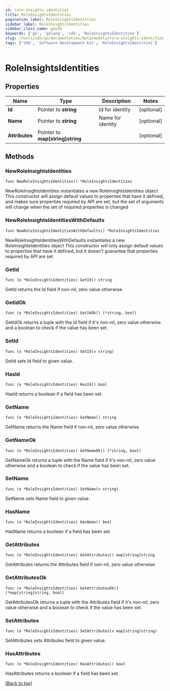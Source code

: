 ```yaml
---
id: role-insights-identities
title: RoleInsightsIdentities
pagination_label: RoleInsightsIdentities
sidebar_label: RoleInsightsIdentities
sidebar_class_name: gosdk
keywords: ['go', 'golang', 'sdk', 'RoleInsightsIdentities'] 
slug: /tools/sdk/go/documentation/beta/models/role-insights-identities
tags: ['SDK', 'Software Development Kit', 'RoleInsightsIdentities']
---
```


# RoleInsightsIdentities

## Properties

Name | Type | Description | Notes
------------ | ------------- | ------------- | -------------
**Id** | Pointer to **string** | Id for identity | [optional] 
**Name** | Pointer to **string** | Name for identity | [optional] 
**Attributes** | Pointer to **map[string]string** |  | [optional] 

## Methods

### NewRoleInsightsIdentities

`func NewRoleInsightsIdentities() *RoleInsightsIdentities`

NewRoleInsightsIdentities instantiates a new RoleInsightsIdentities object
This constructor will assign default values to properties that have it defined,
and makes sure properties required by API are set, but the set of arguments
will change when the set of required properties is changed

### NewRoleInsightsIdentitiesWithDefaults

`func NewRoleInsightsIdentitiesWithDefaults() *RoleInsightsIdentities`

NewRoleInsightsIdentitiesWithDefaults instantiates a new RoleInsightsIdentities object
This constructor will only assign default values to properties that have it defined,
but it doesn't guarantee that properties required by API are set

### GetId

`func (o *RoleInsightsIdentities) GetId() string`

GetId returns the Id field if non-nil, zero value otherwise.

### GetIdOk

`func (o *RoleInsightsIdentities) GetIdOk() (*string, bool)`

GetIdOk returns a tuple with the Id field if it's non-nil, zero value otherwise
and a boolean to check if the value has been set.

### SetId

`func (o *RoleInsightsIdentities) SetId(v string)`

SetId sets Id field to given value.

### HasId

`func (o *RoleInsightsIdentities) HasId() bool`

HasId returns a boolean if a field has been set.

### GetName

`func (o *RoleInsightsIdentities) GetName() string`

GetName returns the Name field if non-nil, zero value otherwise.

### GetNameOk

`func (o *RoleInsightsIdentities) GetNameOk() (*string, bool)`

GetNameOk returns a tuple with the Name field if it's non-nil, zero value otherwise
and a boolean to check if the value has been set.

### SetName

`func (o *RoleInsightsIdentities) SetName(v string)`

SetName sets Name field to given value.

### HasName

`func (o *RoleInsightsIdentities) HasName() bool`

HasName returns a boolean if a field has been set.

### GetAttributes

`func (o *RoleInsightsIdentities) GetAttributes() map[string]string`

GetAttributes returns the Attributes field if non-nil, zero value otherwise.

### GetAttributesOk

`func (o *RoleInsightsIdentities) GetAttributesOk() (*map[string]string, bool)`

GetAttributesOk returns a tuple with the Attributes field if it's non-nil, zero value otherwise
and a boolean to check if the value has been set.

### SetAttributes

`func (o *RoleInsightsIdentities) SetAttributes(v map[string]string)`

SetAttributes sets Attributes field to given value.

### HasAttributes

`func (o *RoleInsightsIdentities) HasAttributes() bool`

HasAttributes returns a boolean if a field has been set.


[[Back to top]](#) 



